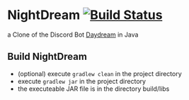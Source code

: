 # NightDream [![Build Status](https://travis-ci.com/byNoobiYT/NightDream.svg?branch=master)](https://travis-ci.com/byNoobiYT/NightDream)
a Clone of the Discord Bot [Daydream](https://gitlab.com/botstudio/daydream) in Java

## Build NightDream
* (optional) execute `gradlew clean` in the project directory
* execute `gradlew jar` in the project directory
* the executeable JAR file is in the directory build/libs

